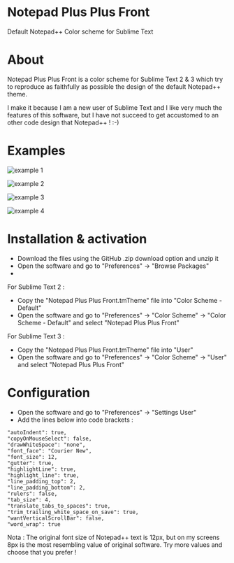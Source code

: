 # Notepad Plus Plus Front
Default Notepad++ Color scheme for Sublime Text

About
=====

Notepad Plus Plus Front is a color scheme for Sublime Text 2 & 3 which try to reproduce as faithfully as possible the design of the default Notepad++ theme.

I make it because I am a new user of Sublime Text and I like very much the features of this software, but I have not succeed to get accustomed to an other code design that Notepad++ ! :-)


Examples
=====

![example 1](https://github.com/davidrichart/NotepadPlusPlusFront/master/examples/example-1.png)

![example 2](https://github.com/davidrichart/NotepadPlusPlusFront/master/examples/example-2.png)

![example 3](https://github.com/davidrichart/NotepadPlusPlusFront/master/examples/example-3.png)

![example 4](https://github.com/davidrichart/NotepadPlusPlusFront/master/examples/example-4.png)


Installation & activation
====

- Download the files using the GitHub .zip download option and unzip it
- Open the software and go to "Preferences" -> "Browse Packages"
- 
For Sublime Text 2 : 
- Copy the "Notepad Plus Plus Front.tmTheme" file into "Color Scheme - Default"
- Open the software and go to "Preferences" -> "Color Scheme" -> "Color Scheme - Default" and select "Notepad Plus Plus Front"

For Sublime Text 3 : 
- Copy the "Notepad Plus Plus Front.tmTheme" file into "User"
- Open the software and go to "Preferences" -> "Color Scheme" -> "User" and select "Notepad Plus Plus Front"


Configuration
====

- Open the software and go to "Preferences" -> "Settings User"
- Add the lines below into code brackets :

```
"autoIndent": true,
"copyOnMouseSelect": false,
"drawWhiteSpace": "none",
"font_face": "Courier New",
"font_size": 12,
"gutter": true,
"highlightLine": true,
"highlight_line": true,
"line_padding_top": 2,
"line_padding_bottom": 2,
"rulers": false,
"tab_size": 4,
"translate_tabs_to_spaces": true,
"trim_trailing_white_space_on_save": true,
"wantVerticalScrollBar": false,
"word_wrap": true
```

Nota : The original font size of Notepad++ text is 12px, but on my screens 8px is the most resembling value of original software. Try more values and choose that you prefer ! 
